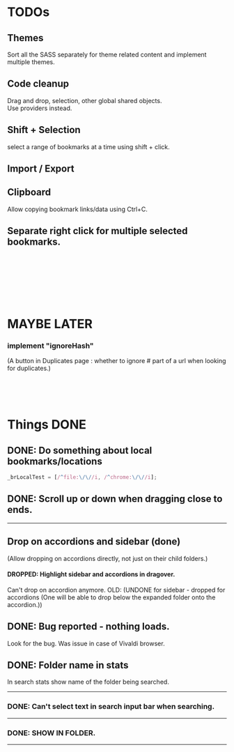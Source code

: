 # TODOs

## Themes

Sort all the SASS separately for theme related content and implement multiple themes.

## Code cleanup

Drag and drop, selection, other global shared objects. <br>
Use providers instead.

## Shift + Selection

select a range of bookmarks at a time using shift + click.

## Import / Export

## Clipboard

Allow copying bookmark links/data using Ctrl+C.

## Separate right click for multiple selected bookmarks.

<br>
<br>
<br>

<br>
<br>
<br>

# MAYBE LATER

### implement "ignoreHash"

(A button in Duplicates page : whether to ignore # part of a url
when looking for duplicates.)

<br>
<br>
<br>

# Things DONE

## DONE: Do something about local bookmarks/locations

```javascript
_brLocalTest = [/^file:\/\//i, /^chrome:\/\//i];
```

## DONE: Scroll up or down when dragging close to ends.

---

## Drop on accordions and sidebar (done)

(Allow dropping on accordions directly, not just on their child folders.)

#### DROPPED: Highlight sidebar and accordions in dragover.

Can't drop on accordion anymore.
OLD: (UNDONE for sidebar - dropped for accordions (One will be able to drop below the
expanded folder onto the accordion.))

## DONE: Bug reported - nothing loads.

Look for the bug. Was issue in case of Vivaldi browser.

## DONE: Folder name in stats

In search stats show name of the folder being searched.

---

### DONE: Can't select text in search input bar when searching.

---

### DONE: SHOW IN FOLDER.

---
